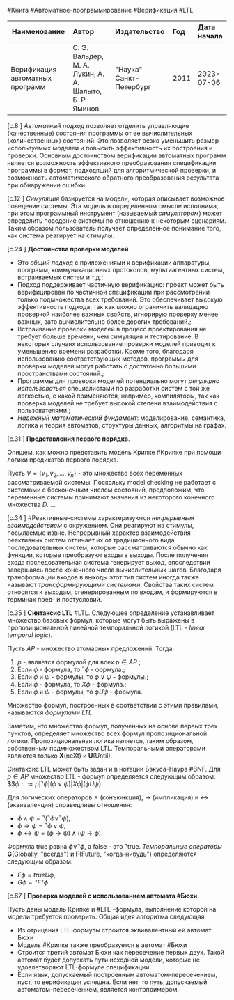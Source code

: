 #Книга #Автоматное-программирование #Верификация #LTL

| Наименование | Автор | Издательство | Год | Дата начала |
|------|:---------|:-----------|:---------|:----------|
|Верификация автоматных программ |С. Э. Вальдер, М. А. Лукин, А. А. Шалыто, Б. Р. Яминов | "Наука"  Санкт-Петербург | 2011 |2023-07-06|


[c.8  ] _Автоматный подход_ позволяет отделить управляющие (качественные) состояния программы от ее вычислительных (количественных) состояний. Это позволяет резко уменьшить размер используемых моделей и повысить эффективность их построения и проверки. Основным достоинством верификации автоматных программ является возможность эффективного преобразования спецификации программы в формат, подходящий для алгоритмической проверки, и возможность автоматического обратного преобразования результата при обнаружении ошибки.


[c.12 ] _Симуляция_ базируется на модели, которая описывает возможное поведение системы. Эта модель в определенном смысле исполнима, при этом программный инструмент (называемый _симулятором_) может определить поведение системы по отношению к некоторым сценариям. Таким образом пользователь получает определенное понимание того, как система реагирует на стимулы.


[c.24 ] **Достоинства проверки моделей**
- Это _общий подход_ с приложениями к верификации аппаратуры, программ, коммуникационных протоколов, мультиагентных систем, встраиваемых систем и т.д.; 
- Подход поддерживает частичную верификацию: проект может быть верифицирован по частичной спецификации при рассмотрении только подмножества всех требований. Это обеспечивает высокую эффективность подхода, так как можно ограничить валидацию проверкой наиболее важных свойств, игнорирую проверку менее важных, зато вычислительно более дорогих требований.; 
- Встраивание проверки моделей в процесс проектирования не требует больше времени, чем симуляция и тестирование. В некоторых случаях использование проверки моделей приводит к уменьшению времени разработки. Кроме того, благодаря использованию соответствующих методов, программы для проверки моделей могут работать с достаточно большими пространствами состояний.; 
- Программы для проверки моделей потенциально могут _регулярно использоваться_ специалистами по разработки систем с той же легкостью, с какой применяются, например, компиляторы, так как проверка моделей не требует высокой степени взаимодействия с пользователями.; 
- _Надежный математический фундамент_: моделирование, семантика, логика и теория автоматов, структуры данных, алгоритмы на графах.


[c.31 ] **Представления первого порядка**. 

Опишем, как можно представить модель Крипке #Крипке при помощи логики предикатов первого порядка. 

Пусть $V = \{v_1,v_2,\dots,v_n\}$ - это множество всех переменных рассматриваемой системы. Поскольку model checking не работает с системами с бесконечным числом состояний, предположим, что переменные системы принимают значения из некоторого конечного множества $D$. ... 

[c.34 ] #Реактивные-системы характеризуются _непрерывным взаимодействием_ с окружением. Они реагируют на стимулы, посылаемые извне. Непрерывный характер взаимодействия реактивных систем отличает их от традиционного вида последовательных систем, которые рассматриваются обычно как функции, которые преобразуют входы в выходы. После получения входа последовательная система генерирует выход, впоследствии завершаясь после конечного числа вычислительных шагов. Благодаря трансформации входов в выходы этот тип систем иногда также называют _трансформирующими системами_. Свойства таких систем относятся к выходам, сгенерированным по входам, и формируются в терминах пред- и постусловий.


[c.35 ] **Синтаксис LTL** #LTL. 
Следующее определение устанавливает множество базовых формул, которые могут быть выражены в пропозициональной линейной темпоральной логикой (LTL - _linear temporal logic_). 

Пусть $AP$ - множество атомарных предложений. Тогда: 
1. $p$ - является формулой для всех $p \in AP$ ; 
2. Если $\phi$ - формула, то $\urcorner\phi$ - формула.; 
3. Если $\phi$ и $\psi$ - формулы, то $\phi\vee\psi$ - формулы.; 
4. Если $\phi$ - формула, то $X\phi$ - формула.; 
5. Если $\phi$ и $\psi$ - формулы, то $\phi U \psi$ - формула. 

Множество формул, построенных в соответствии с этими правилами, называются _формулами LTL_. 

Заметим, что множество формул, полученных на основе первых трех пунктов, определяет множество всех формул пропозициональной логики. Пропозициональная логика является, таким образом, собственным подмножеством LTL. Темпоральными операторами являются только **X**(neXt) и **U**(Until).

Синтаксис LTL может быть задан и в нотации Бэкуса-Наура #BNF. Для $p \in AP$ множество LTL - формул определяется следующим образом: $$$\phi ::= p \vert \urcorner\phi \vert (\phi\vee\psi) \vert X\phi \vert (\phi U \psi)$

Для логических операторов $\wedge$ (конъюнкция), $\rightarrow$ (импликация) и $\leftrightarrow$ (эквиваленция) справедливы отношения:

- $\phi \wedge \psi = \urcorner(\urcorner \phi \vee \urcorner \psi)$,
- $\phi \rightarrow \psi = \urcorner\phi \vee \psi$,
- $\phi \leftrightarrow \psi = (\phi \rightarrow \psi) \wedge (\psi \rightarrow \phi)$.

Формула true равна $\phi \vee \urcorner \phi$, а false - это $\urcorner$true. _Темпоральные операторы_ **G**(Globally, "всегда") и **F**(Future, "когда-нибудь") определяются следующим образом:

- $F\phi = true U \phi$,
- $G \phi = \urcorner F \urcorner \phi$

[c.67 ] **Проверка моделей с использованием автомата #Бюхи**

Пусть даны модель Крипке и #LTL -формула, выполнение которой на модели требуется проверить. Общая идея алгоритма следующая:
- Из отрицания LTL-формулы строится эквивалентный ей автомат Бюхи
- Модель #Крипке также преобразуется в автомат #Бюхи
- Строится третий автомат Бюхи как пересечение первых двух. Такой автомат будет допускать пути исходной модели, которые не удовлетворяют LTL-формуле спецификации.
- Если язык, допускаемый построенным автоматом-пересечением, пуст, то верификация успешна. Если нет, то путь, допускаемый автоматом-пересечением, является контрпримером.